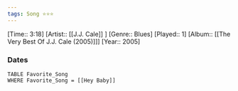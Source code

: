 ```yaml
---
tags: Song ⭐⭐⭐ 
---
```

[Time:: 3:18]
[Artist:: [[J.J. Cale]] ]
[Genre:: Blues]
[Played:: 1]
[Album:: [[The Very Best Of J.J. Cale (2005)]]]
[Year:: 2005]
### Dates
````dataview
TABLE Favorite_Song
WHERE Favorite_Song = [[Hey Baby]]
````